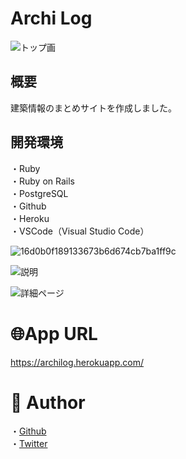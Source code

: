 

# Archi Log

![トップ画](https://user-images.githubusercontent.com/67260509/94368027-0b49d700-011d-11eb-883f-5568a015a3e7.png)

## 概要
建築情報のまとめサイトを作成しました。

## 開発環境
・Ruby<br>
・Ruby on Rails<br>
・PostgreSQL<br>
・Github<br>
・Heroku<br>
・VSCode（Visual Studio Code）


![16d0b0f189133673b6d674cb7ba1ff9c](https://user-images.githubusercontent.com/67260509/94368727-bdcf6900-0120-11eb-9dbf-b00b3c5e9901.gif)

![説明](https://user-images.githubusercontent.com/67260509/94383678-b9846980-017b-11eb-930d-24986e8e8ee6.jpg)

![詳細ページ](https://user-images.githubusercontent.com/67260509/94383705-cacd7600-017b-11eb-9d53-67fe407a7924.jpg)

# 🌐App URL
https://archilog.herokuapp.com/


# 👀 Author
・[Github](https://github.com/sat0chika)<br>
・[Twitter](https://twitter.com/5atochika)
